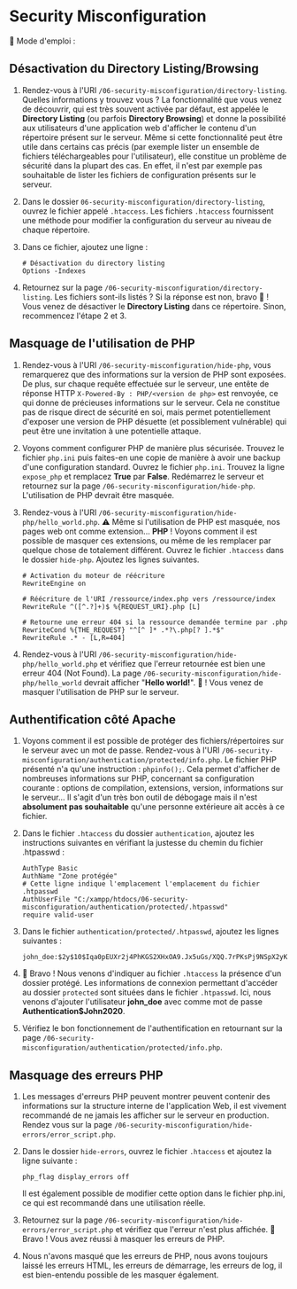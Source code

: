# Security Misconfiguration

:bookmark_tabs: Mode d'emploi :

## Désactivation du Directory Listing/Browsing

1.  Rendez-vous à l'URI `/06-security-misconfiguration/directory-listing`. Quelles informations y trouvez vous ? La fonctionnalité que vous venez de découvrir, qui est très souvent activée par défaut, est appelée le **Directory Listing** (ou parfois **Directory Browsing**) et donne la possibilité aux utilisateurs d'une application web d'afficher le contenu d'un répertoire présent sur le serveur. Même si cette fonctionnalité peut être utile dans certains cas précis (par exemple lister un ensemble de fichiers téléchargeables pour l'utilisateur), elle constitue un problème de sécurité dans la plupart des cas. En effet, il n'est par exemple pas souhaitable de lister les fichiers de configuration présents sur le serveur.

2.  Dans le dossier `06-security-misconfiguration/directory-listing`, ouvrez le fichier appelé `.htaccess`. Les fichiers `.htaccess` fournissent une méthode pour modifier la configuration du serveur au niveau de chaque répertoire.

3.  Dans ce fichier, ajoutez une ligne :

    ```
    # Désactivation du directory listing
    Options -Indexes
    ```

4.  Retournez sur la page `/06-security-misconfiguration/directory-listing`. Les fichiers sont-ils listés ? Si la réponse est non, bravo :tada: ! Vous venez de désactiver le **Directory Listing** dans ce répertoire. Sinon, recommencez l'étape 2 et 3.

## Masquage de l'utilisation de PHP

1.  Rendez-vous à l'URI `/06-security-misconfiguration/hide-php`, vous remarquerez que des informations sur la version de PHP sont exposées. De plus, sur chaque requête effectuée sur le serveur, une entête de réponse HTTP `X-Powered-By : PHP/<version de php>` est renvoyée, ce qui donne de précieuses informations sur le serveur. Cela ne constitue pas de risque direct de sécurité en soi, mais permet potentiellement d'exposer une version de PHP désuette (et possiblement vulnérable) qui peut être une invitation à une potentielle attaque.

2.  Voyons comment configurer PHP de manière plus sécurisée. Trouvez le fichier `php.ini` puis faites-en une copie de manière à avoir une backup d'une configuration standard. Ouvrez le fichier `php.ini`. Trouvez la ligne `expose_php` et remplacez **True** par **False**. Redémarrez le serveur et retournez sur la page `/06-security-misconfiguration/hide-php`. L'utilisation de PHP devrait être masquée.

3.  Rendez-vous à l'URI `/06-security-misconfiguration/hide-php/hello_world.php`. :warning: Même si l'utilisation de PHP est masquée, nos pages web ont comme extension... **PHP** ! Voyons comment il est possible de masquer ces extensions, ou même de les remplacer par quelque chose de totalement différent. Ouvrez le fichier `.htaccess` dans le dossier `hide-php`. Ajoutez les lignes suivantes.

    ```
    # Activation du moteur de réécriture
    RewriteEngine on

    # Réécriture de l'URI /ressource/index.php vers /ressource/index
    RewriteRule ^([^.?]+)$ %{REQUEST_URI}.php [L]

    # Retourne une erreur 404 si la ressource demandée termine par .php
    RewriteCond %{THE_REQUEST} "^[^ ]* .*?\.php[? ].*$"
    RewriteRule .* - [L,R=404]
    ```

4.  Rendez-vous à l'URI `/06-security-misconfiguration/hide-php/hello_world.php` et vérifiez que l'erreur retournée est bien une erreur 404 (Not Found). La page `/06-security-misconfiguration/hide-php/hello_world` devrait afficher "**Hello world!**". :tada: ! Vous venez de masquer l'utilisation de PHP sur le serveur.

## Authentification côté Apache

1. Voyons comment il est possible de protéger des fichiers/répertoires sur le serveur avec un mot de passe. Rendez-vous à l'URI `/06-security-misconfiguration/authentication/protected/info.php`. Le fichier PHP présenté n'a qu'une instruction : `phpinfo();`. Cela permet d'afficher de nombreuses informations sur PHP, concernant sa configuration courante : options de compilation, extensions, version, informations sur le serveur... Il s'agit d'un très bon outil de débogage mais il n'est **absolument pas souhaitable** qu'une personne extérieure ait accès à ce fichier.

2. Dans le fichier `.htaccess` du dossier `authentication`, ajoutez les instructions suivantes en vérifiant la justesse du chemin du fichier .htpasswd :

   ```
   AuthType Basic
   AuthName "Zone protégée"
   # Cette ligne indique l'emplacement l'emplacement du fichier .htpasswd
   AuthUserFile "C:/xampp/htdocs/06-security-misconfiguration/authentication/protected/.htpasswd"
   require valid-user
   ```

3. Dans le fichier `authentication/protected/.htpasswd`, ajoutez les lignes suivantes :

   ```
   john_doe:$2y$10$Iqa0pEUXr2j4PhKGS2XHxOA9.Jx5uGs/XQQ.7rPKsPj9NSpX2yKKa
   ```

4. :tada: Bravo ! Nous venons d'indiquer au fichier `.htaccess` la présence d'un dossier protégé. Les informations de connexion permettant d'accéder au dossier `protected` sont situées dans le fichier `.htpasswd`. Ici, nous venons d'ajouter l'utilisateur **john_doe** avec comme mot de passe **Authentication\$John2020**.

5. Vérifiez le bon fonctionnement de l'authentification en retournant sur la page `/06-security-misconfiguration/authentication/protected/info.php`.

## Masquage des erreurs PHP

1. Les messages d'erreurs PHP peuvent montrer peuvent contenir des informations sur la structure interne de l'application Web, il est vivement recommandé de ne jamais les afficher sur le serveur en production. Rendez vous sur la page `/06-security-misconfiguration/hide-errors/error_script.php`.

2. Dans le dossier `hide-errors`, ouvrez le fichier `.htaccess` et ajoutez la ligne suivante :

   ```
   php_flag display_errors off
   ```

   Il est également possible de modifier cette option dans le fichier php.ini, ce qui est recommandé dans une utilisation réelle.

3. Retournez sur la page `/06-security-misconfiguration/hide-errors/error_script.php` et vérifiez que l'erreur n'est plus affichée. :tada: Bravo ! Vous avez réussi à masquer les erreurs de PHP.

4. Nous n'avons masqué que les erreurs de PHP, nous avons toujours laissé les erreurs HTML, les erreurs de démarrage, les erreurs de log, il est bien-entendu possible de les masquer également.
